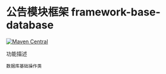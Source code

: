 # 公告模块框架 framework-base-database
[![Maven Central](https://maven-badges.herokuapp.com/maven-central/com.github.fartherp/framework-base-database/badge.svg)](https://maven-badges.herokuapp.com/maven-central/com.github.fartherp/framework-base-database/)

功能描述

```
数据库基础操作类
```